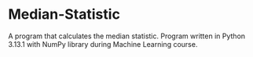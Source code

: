 # Median-Statistic
A program that calculates the median statistic. Program written in Python 3.13.1 with NumPy library during Machine Learning course.
